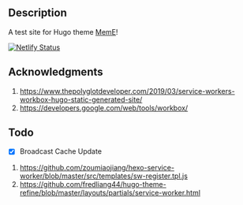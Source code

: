 ## Description

A test site for Hugo theme [MemE](https://github.com/reuixiy/hugo-theme-meme)!

[![Netlify Status](https://api.netlify.com/api/v1/badges/3fce9bfd-02b9-47a4-9c79-1f3e27f26c7a/deploy-status)](https://app.netlify.com/sites/meme-test/deploys)

## Acknowledgments

1. https://www.thepolyglotdeveloper.com/2019/03/service-workers-workbox-hugo-static-generated-site/
2. https://developers.google.com/web/tools/workbox/

## Todo

- [x] Broadcast Cache Update

1. https://github.com/zoumiaojiang/hexo-service-worker/blob/master/src/templates/sw-register.tpl.js
2. https://github.com/fredliang44/hugo-theme-refine/blob/master/layouts/partials/service-worker.html

